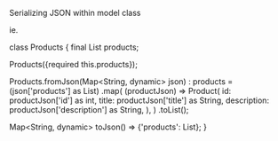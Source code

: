 Serializing JSON within model class

ie.

class Products {
final List<Product> products;

Products({required this.products});

Products.fromJson(Map<String, dynamic> json)
: products =
(json['products'] as List<dynamic>)
.map(
(productJson) => Product(
id: productJson['id'] as int,
title: productJson['title'] as String,
description: productJson['description'] as String,
),
)
.toList();

Map<String, dynamic> toJson() => {'products': List<Product>};
}
